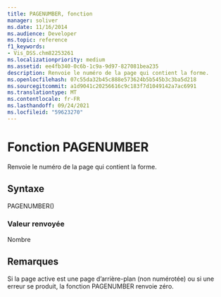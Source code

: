 ```yaml
---
title: PAGENUMBER, fonction
manager: soliver
ms.date: 11/16/2014
ms.audience: Developer
ms.topic: reference
f1_keywords:
- Vis_DSS.chm82253261
ms.localizationpriority: medium
ms.assetid: ee4fb340-0c6b-1c9a-9d97-827081bea235
description: Renvoie le numéro de la page qui contient la forme.
ms.openlocfilehash: 07c55da32b45c888e573624b5b545b3c3ba5d218
ms.sourcegitcommit: a1d9041c20256616c9c183f7d1049142a7ac6991
ms.translationtype: MT
ms.contentlocale: fr-FR
ms.lasthandoff: 09/24/2021
ms.locfileid: "59623270"
---
```

# <a name="pagenumber-function"></a>Fonction PAGENUMBER

Renvoie le numéro de la page qui contient la forme. 
  
## <a name="syntax"></a>Syntaxe

PAGENUMBER()
  
### <a name="return-value"></a>Valeur renvoyée

Nombre
  
## <a name="remarks"></a>Remarques

Si la page active est une page d’arrière-plan (non numérotée) ou si une erreur se produit, la fonction PAGENUMBER renvoie zéro.
  

